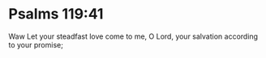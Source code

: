# Psalms 119:41

Waw Let your steadfast love come to me, O Lord, your salvation according to your promise;
